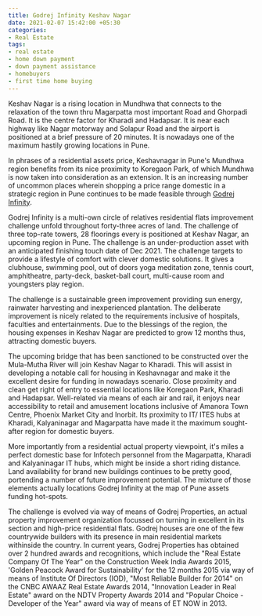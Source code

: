 ```yaml
---
title: Godrej Infinity Keshav Nagar
date: 2021-02-07 15:42:00 +05:30
categories:
- Real Estate
tags:
- real estate
- home down payment
- down payment assistance
- homebuyers
- first time home buying
---
```


Keshav Nagar is a rising location in Mundhwa that connects to the relaxation of the town thru Magarpatta most important Road and Ghorpadi Road. It is the centre factor for Kharadi and Hadapsar. It is near each highway like Nagar motorway and Solapur Road and the airport is positioned at a brief pressure of 20 minutes. It is nowadays one of the maximum hastily growing locations in Pune.

In phrases of a residential assets price, Keshavnagar in Pune's Mundhwa region benefits from its nice proximity to Koregaon Park, of which Mundhwa is now taken into consideration as an extension. It is an increasing number of uncommon places wherein shopping a price range domestic in a strategic region in Pune continues to be made feasible through [Godrej Infinity](https://homecapital.in/project/14/godrej-infinity).

Godrej Infinity is a multi-own circle of relatives residential flats improvement challenge unfold throughout forty-three acres of land. The challenge of three top-rate towers, 28 floorings every is positioned at Keshav Nagar, an upcoming region in Pune. The challenge is an under-production asset with an anticipated finishing touch date of Dec 2021. The challenge targets to provide a lifestyle of comfort with clever domestic solutions. It gives a clubhouse, swimming pool, out of doors yoga meditation zone, tennis court, amphitheatre, party-deck, basket-ball court, multi-cause room and youngsters play region.

The challenge is a sustainable green improvement providing sun energy, rainwater harvesting and inexperienced plantation. The deliberate improvement is nicely related to the requirements inclusive of hospitals, faculties and entertainments. Due to the blessings of the region, the housing expenses in Keshav Nagar are predicted to grow 12 months thus, attracting domestic buyers.

The upcoming bridge that has been sanctioned to be constructed over the Mula-Mutha River will join Keshav Nagar to Kharadi. This will assist in developing a notable call for housing in Keshavnagar and make it the excellent desire for funding in nowadays scenario. Close proximity and clean get right of entry to essential locations like Koregaon Park, Kharadi and Hadapsar. Well-related via means of each air and rail, it enjoys near accessibility to retail and amusement locations inclusive of Amanora Town Centre, Phoenix Market City and Inorbit. Its proximity to IT/ ITES hubs at Kharadi, Kalyaninagar and Magarpatta have made it the maximum sought-after region for domestic buyers.

 

More importantly from a residential actual property viewpoint, it's miles a perfect domestic base for Infotech personnel from the Magarpatta, Kharadi and Kalyaninagar IT hubs, which might be inside a short riding distance. Land availability for brand new buildings continues to be pretty good, portending a number of future improvement potential. The mixture of those elements actually locations Godrej Infinity at the map of Pune assets funding hot-spots.

The challenge is evolved via way of means of Godrej Properties, an actual property improvement organization focussed on turning in excellent in its section and high-price residential flats. Godrej houses are one of the few countrywide builders with its presence in main residential markets withinside the country. In current years, Godrej Properties has obtained over 2 hundred awards and recognitions, which include the "Real Estate Company Of The Year" on the Construction Week India Awards 2015, 'Golden Peacock Award for Sustainability' for the 12 months 2015 via way of means of Institute Of Directors (IOD), "Most Reliable Builder for 2014" on the CNBC AWAAZ Real Estate Awards 2014, "Innovation Leader in Real Estate" award on the NDTV Property Awards 2014 and "Popular Choice - Developer of the Year" award via way of means of ET NOW in 2013.
